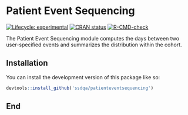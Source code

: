 # Patient Event Sequencing

<!-- badges: start -->

[![Lifecycle:
experimental](https://img.shields.io/badge/lifecycle-experimental-orange.svg)](https://lifecycle.r-lib.org/articles/stages.html#experimental)
[![CRAN
status](https://www.r-pkg.org/badges/version/expectedvariablespresent)](https://CRAN.R-project.org/package=patienteventsequencing)
[![R-CMD-check](https://github.com/ssdqa/patienteventsequencing/actions/workflows/R-CMD-check.yaml/badge.svg)](https://github.com/ssdqa/patienteventsequencing/actions/workflows/R-CMD-check.yaml)
<!-- badges: end -->

The Patient Event Sequencing module computes the days between two user-specified events and summarizes the distribution within the cohort.

## Installation

You can install the development version of this package like so:

``` r
devtools::install_github('ssdqa/patienteventsequencing')
```

## End
